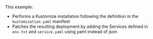 This example:
- Performs a Kustomize installation following the definition in the `kustomization.yaml` manifest
- Patches the resulting deployment by adding the Services defined in `env.txt` and `service.yaml` using yaml instead of json
